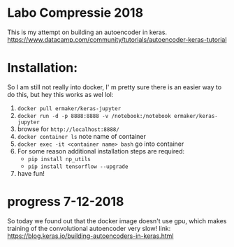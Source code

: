 Labo Compressie 2018
====================
This is my attempt on building an autoencoder in keras.
https://www.datacamp.com/community/tutorials/autoencoder-keras-tutorial

# Installation:
So I am still not really into docker, I' m pretty sure there is an easier way to do this, but hey this works as wel lol:
1. `docker pull ermaker/keras-jupyter`
2. `docker run -d -p 8888:8888 -v /notebook:/notebook ermaker/keras-jupyter`
3. browse for `http://localhost:8888/`
3. `docker container ls` note name of container
4. `docker exec -it <container name> bash` go into container
5. For some reason additional installation steps are required:
	* `pip install np_utils`
	* `pip install tensorflow --upgrade`
6. have fun!

# progress 7-12-2018
So today we found out that the docker image doesn't use gpu, which makes training of the convolutional autoencoder very slow!
link: https://blog.keras.io/building-autoencoders-in-keras.html
